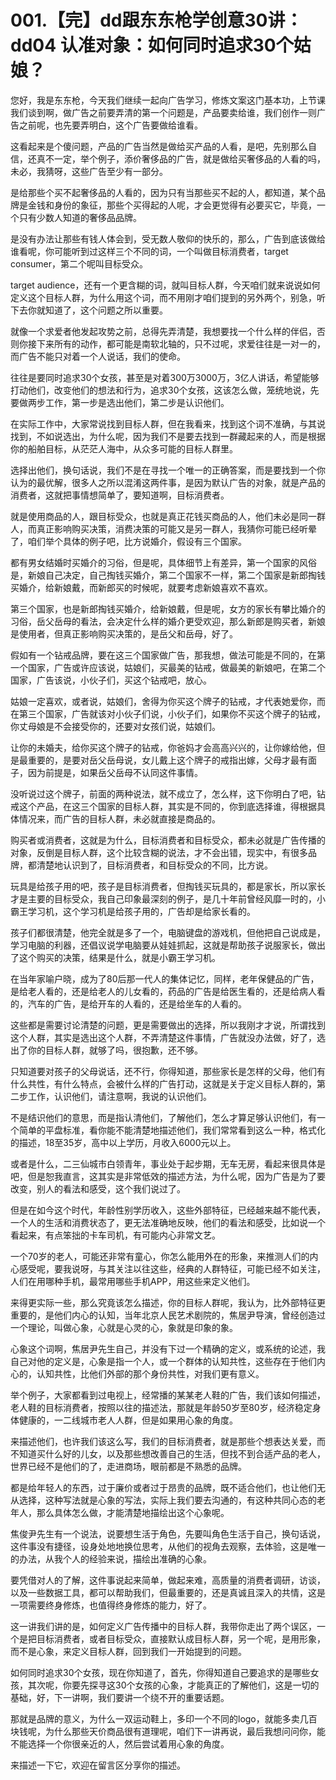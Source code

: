 # 001.【完】dd跟东东枪学创意30讲：dd04 认准对象：如何同时追求30个姑娘？ 

您好，我是东东枪，今天我们继续一起向广告学习，修炼文案这门基本功，上节课我们谈到啊，做广告之前要弄清的第一个问题是，产品要卖给谁，我们创作一则广告之前呢，也先要弄明白，这个广告要做给谁看。

这看起来是个傻问题，产品的广告当然是做给买产品的人看，是吧，先别那么自信，还真不一定，举个例子，添价奢侈品的广告，就是做给买奢侈品的人看的吗，未必，我猜呀，这些广告至少有一部分。

是给那些个买不起奢侈品的人看的，因为只有当那些买不起的人，都知道，某个品牌是金钱和身份的象征，那些个买得起的人呢，才会更觉得有必要买它，毕竟，一个只有少数人知道的奢侈品品牌。

是没有办法让那些有钱人体会到，受无数人敬仰的快乐的，那么，广告到底该做给谁看呢，你可能听到过这样三个不同的词，一个叫做目标消费者，target consumer，第二个呢叫目标受众。

target audience，还有一个更含糊的词，就叫目标人群，今天咱们就来说说如何定义这个目标人群，为什么用这个词，而不用刚才咱们提到的另外两个，别急，听下去你就知道了，这个问题之所以重要。

就像一个求爱者他发起攻势之前，总得先弄清楚，我想要找一个什么样的伴侣，否则你接下来所有的动作，都可能是南软北轴的，只不过呢，求爱往往是一对一的，而广告不能只对着一个人说话，我们的使命。

往往是要同时追求30个女孩，甚至是对着300万3000万，3亿人讲话，希望能够打动他们，改变他们的想法和行为，追求30个女孩，这该怎么做，笼统地说，先要做两步工作，第一步是选出他们，第二步是认识他们。

在实际工作中，大家常说找到目标人群，但在我看来，找到这个词不准确，与其说找到，不如说选出，为什么呢，因为我们不是要去找到一群藏起来的人，而是根据你的船舶目标，从茫茫人海中，从众多可能的目标人群里。

选择出他们，换句话说，我们不是在寻找一个唯一的正确答案，而是要找到一个你认为的最优解，很多人之所以混淆这两件事，是因为默认广告的对象，就是产品的消费者，这就把事情想简单了，要知道啊，目标消费者。

就是使用商品的人，跟目标受众，也就是真正花钱买商品的人，他们未必是同一群人，而真正影响购买决策，消费决策的可能又是另一群人，我猜你可能已经听晕了，咱们举个具体的例子吧，比方说婚介，假设有三个国家。

都有男女结婚时买婚介的习俗，但是呢，具体细节上有差异，第一个国家的风俗是，新娘自己决定，自己掏钱买婚介，第二个国家不一样，第二个国家是新郎掏钱买婚介，给新娘戴，而新郎买的时候呢，就要考虑新娘喜欢不喜欢。

第三个国家，也是新郎掏钱买婚介，给新娘戴，但是呢，女方的家长有攀比婚介的习俗，岳父岳母的看法，会决定什么样的婚介更受欢迎，那么新郎是购买者，新娘是使用者，但真正影响购买决策的，是岳父和岳母，好了。

假如有一个钻戒品牌，要在这三个国家做广告，那我想，做法可能是不同的，在第一个国家，广告或许应该说，姑娘们，买最美的钻戒，做最美的新娘吧，在第二个国家，广告该说，小伙子们，买这个钻戒吧，放心。

姑娘一定喜欢，或者说，姑娘们，舍得为你买这个牌子的钻戒，才代表她爱你，而在第三个国家，广告就该对小伙子们说，小伙子们，如果你不买这个牌子的钻戒，你丈母娘是不会接受你的，还要对女孩们说，姑娘们。

让你的未婚夫，给你买这个牌子的钻戒，你爸妈才会高高兴兴的，让你嫁给他，但是最重要的，是要对岳父岳母说，女儿戴上这个牌子的戒指出嫁，父母才最有面子，因为前提是，如果岳父岳母不认同这件事情。

没听说过这个牌子，前面的两种说法，就不成立了，怎么样，这下你明白了吧，钻戒这个产品，在这三个国家的目标人群，其实是不同的，你到底选择谁，得根据具体情况来，而广告的目标人群，未必就直接是商品的。

购买者或消费者，这就是为什么，目标消费者和目标受众，都未必就是广告传播的对象，反倒是目标人群，这个比较含糊的说法，才不会出错，现实中，有很多品牌，都清楚地认识到了，目标消费者，和目标受众的不同，比方说。

玩具是给孩子用的吧，孩子是目标消费者，但掏钱买玩具的，都是家长，所以家长才是主要的目标受众，我自己印象最深刻的例子，是几十年前曾经风靡一时的，小霸王学习机，这个学习机是给孩子用的，广告却是给家长看的。

孩子们都很清楚，他完全就是多了一个，电脑键盘的游戏机，但他把自己说成是，学习电脑的利器，还倡议说学电脑要从娃娃抓起，这就是帮助孩子说服家长，做出了这个购买的决策，结果是什么，就是小霸王学习机。

在当年家喻户晓，成为了80后那一代人的集体记忆，同样，老年保健品的广告，是给老人看的，还是给老人的儿女看的，药品的广告是给医生看的，还是给病人看的，汽车的广告，是给开车的人看的，还是给坐车的人看的。

这些都是需要讨论清楚的问题，更是需要做出的选择，所以我刚才才说，所谓找到这个人群，其实是选出这个人群，不弄清楚这件事情，广告就没办法做，好了，选出了你的目标人群，就够了吗，很抱歉，还不够。

只知道要对孩子的父母说话，还不行，你得知道，那些家长是怎样的父母，他们有什么共性，有什么特点，会被什么样的广告打动，这就是关于定义目标人群的，第二步工作，认识他们，请注意啊，我说的认识他们。

不是结识他们的意思，而是指认清他们，了解他们，怎么才算足够认识他们，有一个简单的平盘标准，看你能不能清楚地描述他们，我们常常看到这么一种，格式化的描述，18至35岁，高中以上学历，月收入6000元以上。

或者是什么，二三仙城市白领青年，事业处于起步期，无车无房，看起来很具体是吧，但是恕我直言，这其实是非常低效的描述方法，为什么呢，因为广告是为了要改变，别人的看法和感受，这个我们说过了。

但是在如今这个时代，年龄性别学历收入，这些外部特征，已经越来越不能代表，一个人的生活和消费状态了，更无法准确地反映，他们的看法和感受，比如说一个看起来，有点笨拙的卡车司机，有可能内心非常文艺。

一个70岁的老人，可能还非常有童心，你怎么能用外在的形象，来推测人们的内心感受呢，要我说呀，与其关注以往这些，经典的人群特征，可能已经不如关注，人们在用哪种手机，最常用哪些手机APP，用这些来定义他们。

来得更实际一些，那么究竟该怎么描述，你的目标人群呢，我认为，比外部特征更重要的，是他们内心的认知，当年北京人民艺术剧院的，焦居尹导演，曾经创造过一个理论，叫做心象，心就是心灵的心，象就是印象的象。

心象这个词啊，焦居尹先生自己，并没有下过一个精确的定义，或系统的论述，我自己对他的定义是，心象是指一个人，或一个群体的认知共性，这些存在于他们内心的，认知共性，比他们外部的那个身份共性，对我们更有意义。

举个例子，大家都看到过电视上，经常播的某某老人鞋的广告，我们该如何描述，老人鞋的目标消费者，按照以往的描述法，那就是年龄50岁至80岁，经济稳定身体健康的，一二线城市老人人群，但是如果用心象的角度。

来描述他们，也许我们该这么写，我们的目标消费者，就是那些个想表达关爱，而不知道买什么好的儿女，以及那些想改善自己的生活，但找不到合适产品的老人，世界已经不是他们的了，走进商场，眼前都是不熟悉的品牌。

都是给年轻人的东西，过于廉价或者过于昂贵的品牌，既不适合他们，也让他们无从选择，这种写法就是心象的写法，实际上我们要去沟通的，有这种共同心态的老年人，那么具体怎么做，才能清楚地描绘出这个心象呢。

焦俊尹先生有一个说法，说要想生活于角色，先要叫角色生活于自己，换句话说，这件事没有捷径，设身处地地换位思考，从他们的视角去观察，去体验，这是唯一的办法，从我个人的经验来说，描绘出准确的心象。

要凭借对人的了解，这件事说起来简单，做起来难，高质量的消费者调研，访谈，以及一些数据工具，都可以帮助我们，但最重要的，还是真诚且深入的共情，这是一项需要终身修炼，也值得终身修炼的能力，好了。

这一讲我们讲的是，如何定义广告传播中的目标人群，我带你走出了两个误区，一个是把目标消费者，或者目标受众，直接默认成目标人群，另一个呢，是用形象，而不是心象，来定义目标人群，回到我们一开始提到的问题。

如何同时追求30个女孩，现在你知道了，首先，你得知道自己要追求的是哪些女孩，其次呢，你要先探寻这30个女孩的心象，才能真正的了解他们，这是一切的基础，好，下一讲啊，我们要讲一个绕不开的重要话题。

那就是品牌的意义，为什么一双运动鞋上，多印一个不同的logo，就能多卖几百块钱呢，为什么那些天价商品很有道理呢，咱们下一讲再说，最后我想问问你，能不能选择一个你很亲近的人，然后尝试着用心象的角度。

来描述一下它，欢迎在留言区分享你的描述。